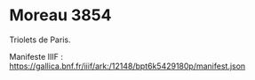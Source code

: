 # Moreau 3854

Triolets de Paris.

Manifeste IIIF : https://gallica.bnf.fr/iiif/ark:/12148/bpt6k5429180p/manifest.json